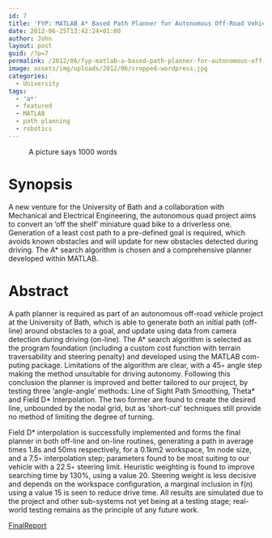 ```yaml
---
id: 7
title: 'FYP: MATLAB A* Based Path Planner for Autonomous Off-Road Vehicle'
date: 2012-06-25T13:42:24+01:00
author: John
layout: post
guid: /?p=7
permalink: /2012/06/fyp-matlab-a-based-path-planner-for-autonomous-off-road-vehicle/
image: assets/img/uploads/2012/06/cropped-wordpress.jpg
categories:
  - University
tags:
  - 'a*'
  - featured
  - MATLAB
  - path planning
  - robotics
---
```

<figure id="attachment_9" aria-describedby="caption-attachment-9" class="wp-caption alignnone">
<img loading="lazy" class="size-large wp-image-9" title="Final Year Project Poster" src="/assets/img/uploads/2012/06/PosterA3.jpg" alt="" /><figcaption id="caption-attachment-9" class="wp-caption-text">A picture says 1000 words</figcaption></figure> 

# Synopsis

A new venture for the University of Bath and a collaboration with Mechanical and Electrical Engineering, the autonomous quad project aims to convert an ’off the shelf’ miniature quad bike to a driverless one. Generation of a least cost path to a pre-defined goal is required, which avoids known obstacles and will update for new obstacles detected during driving. The A\* search algorithm is chosen and a comprehensive planner developed within MATLAB.  

# Abstract

A path planner is required as part of an autonomous off-road vehicle project at the University of Bath, which is able to generate both an initial path (off-line) around obstacles to a goal, and update using data from camera detection during driving (on-line). The A\* search algorithm is selected as the program foundation (including a custom cost function with terrain traversability and steering penalty) and developed using the MATLAB com- puting package. Limitations of the algorithm are clear, with a 45◦ angle step making the method unsuitable for driving autonomy. Following this conclusion the planner is improved and better tailored to our project, by testing three ‘angle-angle’ methods: Line of Sight Path Smoothing, Theta\* and Field D\* Interpolation. The two former are found to create the desired line, unbounded by the nodal grid, but as ‘short-cut’ techniques still provide no method of limiting the degree of turning.

Field D\* interpolation is successfully implemented and forms the final planner in both off-line and on-line routines, generating a path in average times 1.8s and 50ms respectively, for a 0.1km2 workspace, 1m node size, and a 7.5◦ interpolation step; parameters found to be most suiting to our vehicle with a 22.5◦ steering limit. Heuristic weighting is found to improve searching time by 130%, using a value 20. Steering weight is less decisive and depends on the workspace configuration, a marginal inclusion in f(n) using a value 15 is seen to reduce drive time. All results are simulated due to the project and other sub-systems not yet being at a testing stage; real-world testing remains as the principle of any future work.

[FinalReport](/assets/img/uploads/2012/06/FinalReport.pdf)
